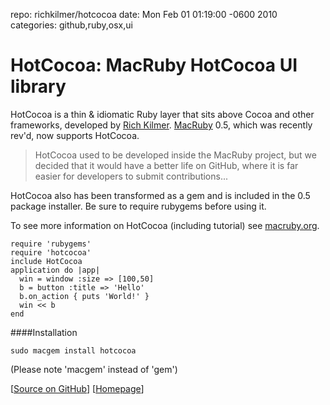 repo: richkilmer/hotcocoa
date: Mon Feb 01 01:19:00 -0600 2010
categories: github,ruby,osx,ui

#  HotCocoa: MacRuby HotCocoa UI library

HotCocoa is a thin & idiomatic Ruby layer that sits above Cocoa and other frameworks, developed by [Rich Kilmer](http://twitter.com/rich_Kilmer). [MacRuby](http://twitter.com/macruby) 0.5, which was recently rev'd, now supports HotCocoa.

> HotCocoa used to be developed inside the MacRuby project, but we decided that it would have a better life on GitHub, where it is far easier for developers to submit contributions...

HotCocoa also has been transformed as a gem and is included in the 0.5 package installer. Be sure to require rubygems before using it.

To see more information on HotCocoa (including tutorial) see [macruby.org](http://macruby.org/).

    require 'rubygems'
    require 'hotcocoa'
    include HotCocoa
    application do |app|
      win = window :size => [100,50]
      b = button :title => 'Hello'
      b.on_action { puts 'World!' }
      win << b
    end

####Installation

    sudo macgem install hotcocoa

(Please note 'macgem' instead of 'gem')

[[Source on GitHub](http://github.com/richkilmer/hotcocoa)] [[Homepage](http://macruby.org/)]
